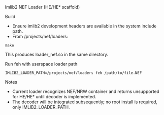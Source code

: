 Imlib2 NEF Loader (HE/HE* scaffold)

Build

- Ensure imlib2 development headers are available in the system include path.
- From /projects/nef/loaders:

```
make
```

This produces loader_nef.so in the same directory.

Run feh with userspace loader path

```
IMLIB2_LOADER_PATH=/projects/nef/loaders feh /path/to/file.NEF
```

Notes

- Current loader recognizes NEF/NRW container and returns unsupported for HE/HE* until decoder is implemented.
- The decoder will be integrated subsequently; no root install is required, only IMLIB2_LOADER_PATH.


